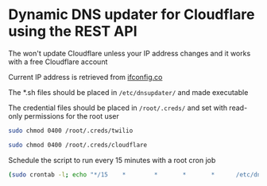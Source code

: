 # Dynamic DNS updater for Cloudflare using the REST API

The won't update Cloudflare unless your IP address changes and it works with a free Cloudflare account

Current IP address is retrieved from [ifconfig.co](https://ifconfig.co)

The *.sh files should be placed in ```/etc/dnsupdater/``` and made executable

The credential files should be placed in ```/root/.creds/``` and set with read-only permissions for the root user

```bash
sudo chmod 0400 /root/.creds/twilio
```
```bash
sudo chmod 0400 /root/.creds/cloudflare
```

Schedule the script to run every 15 minutes with a root cron job

```bash
(sudo crontab -l; echo "*/15    *        *       *       *      /etc/dnsupdater/dnsupdater.sh fqdn.domain.com") | sudo crontab -
```

